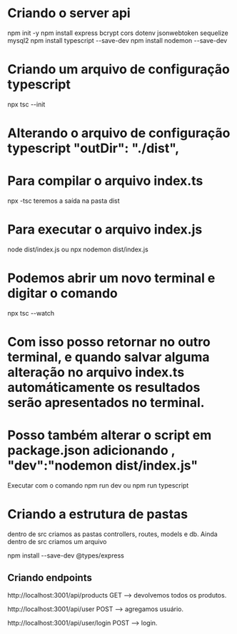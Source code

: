 # Criando o server api
npm init -y
npm install express bcrypt cors dotenv jsonwebtoken sequelize mysql2
npm install typescript --save-dev
npm install nodemon --save-dev

# Criando um arquivo de configuração typescript

npx tsc --init

# Alterando o arquivo de configuração typescript "outDir": "./dist",  

# Para compilar o arquivo index.ts
npx -tsc
teremos a saída na pasta dist

# Para executar o arquivo index.js
node dist/index.js
ou 
npx nodemon dist/index.js

# Podemos abrir um novo terminal e digitar o comando 
npx tsc --watch

# Com isso posso retornar no outro terminal, e quando salvar alguma alteração no arquivo index.ts automáticamente os resultados serão apresentados no terminal.

# Posso também alterar o script em package.json adicionando , "dev":"nodemon dist/index.js"

Executar com o comando npm run dev ou npm run typescript

# Criando a estrutura de pastas
dentro de src criamos as pastas
controllers, routes, models e db. 
Ainda dentro de src criamos um arquivo


npm install --save-dev @types/express

## Criando endpoints 

http://localhost:3001/api/products GET --> devolvemos todos os produtos.

http://localhost:3001/api/user POST --> agregamos usuário.

http://localhost:3001/api/user/login POST --> login.
